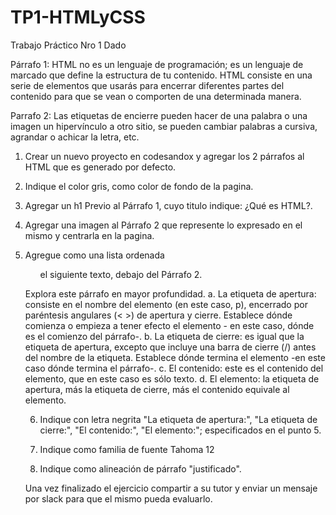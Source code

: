 # TP1-HTMLyCSS
Trabajo Práctico Nro 1
Dado

Párrafo 1:
HTML no es un lenguaje de programación; es un lenguaje de marcado que define la estructura de tu contenido.
HTML consiste en una serie de elementos que usarás para encerrar diferentes partes del contenido para que se vean o comporten de una determinada manera.


Parrafo 2:
Las etiquetas de encierre pueden hacer de una palabra o una imagen un hipervínculo a otro sitio, se pueden cambiar palabras a cursiva, agrandar o achicar la letra, etc.

1. Crear un nuevo proyecto en codesandox y agregar los 2 párrafos al HTML que es generado por defecto.

2. Indique el color gris, como color de fondo de la pagina.

3. Agregar un h1 Previo al Párrafo 1, cuyo titulo indique: ¿Qué es HTML?.

4. Agregar una imagen al Párrafo 2 que represente lo expresado en el mismo y centrarla en la pagina. 

5. Agregue como una lista ordenada <ol> el siguiente texto, debajo del Párrafo 2.

Explora este párrafo en mayor profundidad.
a. La etiqueta de apertura: consiste en el nombre del elemento (en este caso, p), encerrado por paréntesis angulares (< >) de apertura y cierre. Establece dónde comienza o empieza a tener efecto el elemento - en este caso, dónde es el comienzo del párrafo-.
b. La etiqueta de cierre: es igual que la etiqueta de apertura, excepto que incluye una barra de cierre (/) antes del nombre de la etiqueta. Establece dónde termina el elemento -en este caso dónde termina el párrafo-.
c. El contenido: este es el contenido del elemento, que en este caso es sólo texto.
d. El elemento: la etiqueta de apertura, más la etiqueta de cierre, más el contenido equivale al elemento.

6. Indique con letra negrita "La etiqueta de apertura:", "La etiqueta de cierre:", "El contenido:", "El elemento:"; especificados en el punto 5.

7. Indique como familia de fuente Tahoma 12

8. Indique como alineación de párrafo "justificado".

Una vez finalizado el ejercicio compartir a su tutor y enviar un mensaje por slack para que el mismo pueda evaluarlo.
